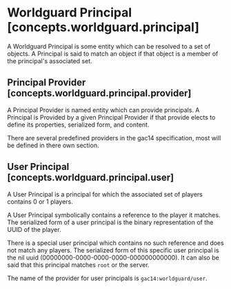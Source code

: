 # Worldguard Principal [concepts.worldguard.principal]

A Worldguard Principal is some entity which can be resolved to a set of objects. 
A Principal is said to match an object if that object is a member of the principal's associated set. 

## Principal Provider [concepts.worldguard.principal.provider]

A Principal Provider is named entity which can provide principals. A Principal is Provided by a given Principal Provider if that provide elects to define its properties, serialized form, and content. 

There are several predefined providers in the gac14 specification, most will be defined in there own section. 

## User Principal [concepts.worldguard.principal.user]

A User Principal is a principal for which the associated set of players contains 0 or 1 players. 

A User Principal symbolically contains a reference to the player it matches. The serialized form of a user principal is the binary representation of the UUID of the player. 

There is a special user principal which contains no such reference and does not match any players. The serialized form of this specific user principal is the nil uuid (00000000-0000-0000-0000-000000000000). It can also be said that this principal matches `root` or the server. 

The name of the provider for user principals is `gac14:worldguard/user`. 

